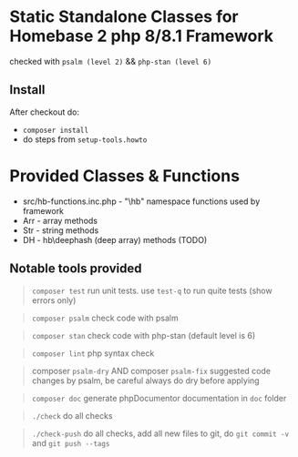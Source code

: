 # Static Standalone Classes for Homebase 2 php 8/8.1 Framework

checked with `psalm (level 2)` && `php-stan (level 6)`

## Install
After checkout do:
* `composer install`
* do steps from `setup-tools.howto`

# Provided Classes & Functions

- src/hb-functions.inc.php - "\hb" namespace functions used by framework
- Arr - array methods
- Str - string methods
- DH  - hb\deephash (deep array) methods (TODO)

## Notable tools provided

> `composer test`
    run unit tests. use `test-q` to run quite tests (show errors only)

> `composer psalm`
    check code with psalm

> `composer stan`
    check code with php-stan (default level is 6)

> `composer lint`
    php syntax check

> composer `psalm-dry`   AND   composer `psalm-fix`
    suggested code changes by psalm, be careful always do dry before applying

> `composer doc`
    generate phpDocumentor documentation in `doc` folder

> `./check`
    do all checks

> `./check-push`
    do all checks, add all new files to git, do `git commit -v` and `git push --tags`



